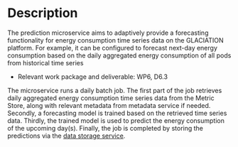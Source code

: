 # Description
The prediction microservice aims to adaptively provide a forecasting functionality for
energy consumption time series data on the GLACIATION platform. For example, it
can be configured to forecast next-day energy consumption based on the daily
aggregated energy consumption of all pods from historical time series
* Relevant work package and deliverable: WP6, D6.3

The microservice runs a daily batch job. The first part of
the job retrieves daily aggregated energy consumption time series data from the Metric
Store, along with relevant metadata from metadata service if needed. Secondly, a
forecasting model is trained based on the retrieved time series data. Thirdly, the trained
model is used to predict the energy consumption of the upcoming day(s). Finally, the
job is completed by storing the predictions via the [data storage service](https://github.com/glaciation-heu/glaciation-data-storage-service).
